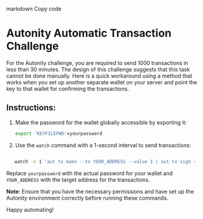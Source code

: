 markdown
Copy code
# Autonity Automatic Transaction Challenge

For the Autonity challenge, you are required to send 1000 transactions in less than 30 minutes. The design of this challenge suggests that this task cannot be done manually. Here is a quick workaround using a method that works when you set up another separate wallet on your server and point the key to that wallet for confirming the transactions.

## Instructions:

1. Make the password for the wallet globally accessible by exporting it:

   ```bash
   export 'KEYFILEPWD'=yourpassword
   
 2. Use the `watch` command with a 1-second interval to send transactions:

  ```bash

     watch -n 1 'aut tx make --to YOUR_ADDRESS --value 1 | aut tx sign - | aut tx send -'
  ```
   Replace `yourpassword` with the actual password for your wallet and `YOUR_ADDRESS` with the target address for the transactions.

   **Note**: Ensure that you have the necessary permissions and have set up the Autonity environment correctly before running these commands.

   Happy automating!





   
